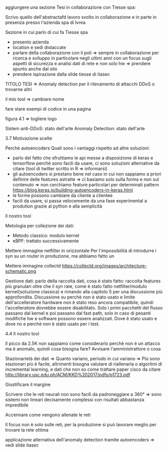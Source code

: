 aggiungere una sezione Tesi in collaborazione con Tiesse spa:

Scrivo quello dell'abstractafd
lavoro svolto in collaborazione e in parte in presenza presso l'azienda spa di Ivrea

Sezione in cui parlo di cui fa Tiesse spa
- presento azienda
- location e sedi distaccate
- parlare della collaborazione con il poli => sempre in collaborazione per ricerca e sviluppo in particolare negli ultimi anni con un focus sugli aspetti di sicurezza e analisi dati di rete e non solo hw => prendere spunto anche dal sito
- prendere ispirazione dalla slide tiesse di itasec

TITOLO TESI => Anomaly detection per il rilevamento di attacchi DDoS o trovarne altri


il mio tool => cambiare nome


fare stare esempi di codice in una pagina

figura 4.1 => togliere logo




Sistem anti-DDoS: stato dell'arte
Anomaly Detection: stato dell'arte



3.7 Motivazione scelte

Perchè autoencoders
Quali sono i vantaggi rispetto ad altre soluzioni:

- parlo del fatto che sfruttiamo le api messe a disposizione di keras e tensorflow perchè sono facili da usare, ci sono soluzioni alternative da citare (tool di twitter scritto in R => informarsi)
- gli autoencoders si prestano bene nel caso in cui non sappiamo a priori definire delle features astratte => ci basiamo solo sulla forma e non sul contenuto => non cerchiamo feature particolari per determinati  pattern https://blog.keras.io/building-autoencoders-in-keras.html
- le forme possono cambiare da cliente a clientee
- facili da usare, si passa velocemente da una fase experimental a prodution grazie al python e alla semplicità

Il nostro tool

Metologia per collezione dei dati:
- Metodo classico: modulo kernel
- eBPF: trattato successivamente

Mettere immagine netfilter in orizzontale
Per l'impossibilità di introdurre i syn su un router in produzione, ma abbiamo fatto un 

Mettere immagine collectd https://collectd.org/images/architecture-schematic.png

Gestione dati: parlo della raccolta dati, cosa è stato fatto: raccolta features più granulari oltre che il syn rate, come è stato fatto netfilter/modulo kernel(soluzione classica) e rimando alla capitolo 5 per una discussione più approfondita.
Discussione su perchè non è stato usato e limite dell'accelleratore hardware non è stato reso ancora compatibile, quindi l'accelleratore dovrebbe essere disabilitato.
Solo i primi pacchetti del flusso passano dal kernel e poi passano dal fast path, solo in caso di pesanti modifiche hw e software possono essere analizzati.
Dove è stato usato e dove no e perchè non è stato usato per i test.

4.4 Il nostro tool


Il picco da 2.5K non sappiamo come considerarlo perchè non è un attacco ma è anomalo, quindi cosa bisogna fare? Avvisare l'amministrattore o cosa


Stazionarietà dei dati => Quanto variano, periodo in cui variano => Più sono stazionari più è facile, altrimenti bisogna valutare di riallenarla o algoritmi di incremental learning, e dati che non so come trattare
paper cisco da citare
http://library.usc.edu.ph/ACM/KKD%202017/pdfs/p1723.pdf

Giustificare il margine

Scrivere che le reti neurali non sono facili da padroneggiare a 360° => sono sistemi non lineari decisamente complessi con risultati abbastanza impredibile

Accennare come vengono allenate le reti

Il focus non è solo sulle reti, per la produzione si può lavorare meglio per trovare la rete ottima

applicazione alternativa dell'anomaly detection tramite autoencoders => vedi slide itasec